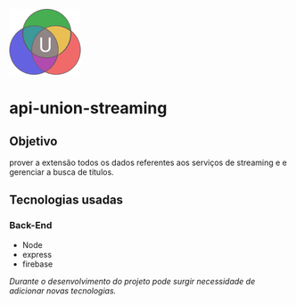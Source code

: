 ![logo do union streaming](https://github.com/MarcosPauloJS/union-streaming/blob/master/assets/logo/union_icon_128.png?raw=true)
# api-union-streaming

## Objetivo 
  prover a extensão todos os dados referentes aos serviços de streaming e e gerenciar a busca de titulos.

## Tecnologias usadas
  ### Back-End
  * Node
  * express
  * firebase
  

  *Durante o desenvolvimento do projeto pode surgir necessidade de adicionar novas tecnologias.* 
